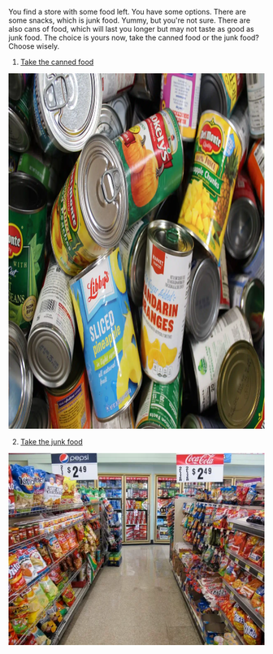 You find a store with some food left. You have some options. There are some snacks, which is junk food. Yummy, but you're not sure. There are also cans of food, which will last you longer but may not taste as good as junk food. The choice is yours now, take the canned food or the junk food? Choose wisely.

1. [Take the canned food](canned.md)

<img src="cans.jpeg" alt="Bunch of cans" width="600" height="700">

2. [Take the junk food](junk.md)

<img src="junk.jpeg" alt="Bunch of chips in store">
